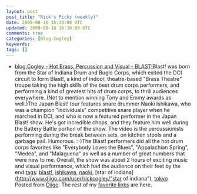 ```yaml
---           
layout: post
post_title: "Rick's Picks (weekly)"
date: 2009-08-16 16:30:08 UTC
updated: 2009-08-16 16:30:08 UTC
comments: true
categories: [Blog-Cogley]
keywords: 
tags: []
---
```

 
- [blog:Cogley - Hot Brass, Percussion and Visual - BLAST!](http://rick.cogley.info/blog/index.php?id=714198465066994565)Blast! was born from the Star of Indiana Drum and Bugle Corps, which exited the DCI circuit to form Blast!, a kind of indoor, theatre-based "Brass Theatre" troupe taking the high skills of the best drum corps performers, and performing a kind of greatest hits of drum corps, to thrill audiences everywhere. (Not to mention winning Tony and Emmy awards as well.)The Japan Blast! tour features snare drummer Naoki Ishikawa, who was a champion "individuals" competitive snare player when he marched in DCI, and who is now a featured performer in the Japan Blast! show. He's got incredible chops, and they feature him well during the Battery Battle portion of the show. The video is the percussionists performing during the break between sets, on kitchen stools and a garbage pail. Humorous. :-)The Blast! performers did all the hot drum corps favorites like "Everybody Loves the Blues", "Appalachian Spring", "Medea", and "Malaguena" as well as a number of great numbers that were new to me. Overall, the show was about 2 hours of exciting music and visual performance, which had the audience on their feet by the end.[tags](http://www.diigo.com/cloud/rickcogley): [blast!](http://www.diigo.com/user/rickcogley/blast!), [ishikawa](http://www.diigo.com/user/rickcogley/ishikawa), [naoki](http://www.diigo.com/user/rickcogley/naoki), [star of indiana](http://www.diigo.com/user/rickcogley/"star of indiana"), [tokyo](http://www.diigo.com/user/rickcogley/tokyo)
<br />Posted from [Diigo](http://www.diigo.com). The rest of my [favorite links](http://www.diigo.com/user/rickcogley) are here.